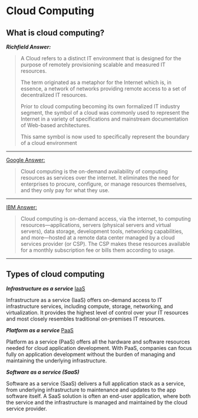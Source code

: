 # Cloud Computing

## What is cloud computing?

***Richfield Answer:***
> A Cloud refers to a distinct IT environment that is designed for the purpose of remotely provisioning scalable and measured IT resources.
>
> The term originated as a metaphor for the Internet which is, in essence, a network of networks providing remote access to a set of decentralized IT resources.
>
> Prior to cloud computing becoming its own formalized IT industry segment, the symbol of a cloud was commonly used to represent the Internet in a variety of specifications and mainstream documentation of Web-based architectures.
>
> This same symbol is now used to specifically represent the boundary of a cloud environment

***

[Google Answer:](https://cloud.google.com/learn/what-is-cloud-computing)
> Cloud computing is the on-demand availability of computing resources as services over the internet.
> It eliminates the need for enterprises to procure, configure, or manage resources themselves, and they only pay for what they use.

***

[IBM Answer:](https://www.ibm.com/topics/cloud-computing)
> Cloud computing is on-demand access, via the internet, to computing resources—applications, servers
> (physical servers and virtual servers), data storage, development tools, networking capabilities, and
> more—hosted at a remote data center managed by a cloud services provider (or CSP).
> The CSP makes these resources available for a monthly subscription fee or bills them according to usage.

***

## Types of cloud computing

***Infrastructure as a service*** [IaaS](https://cloud.google.com/learn/what-is-iaas)

Infrastructure as a service (IaaS) offers on-demand access to IT infrastructure services, including compute, storage, networking, and virtualization. It provides the highest level of control over your IT resources and most closely resembles traditional on-premises IT resources.

***Platform as a service*** [PaaS](https://cloud.google.com/learn/what-is-paas)

Platform as a service (PaaS) offers all the hardware and software resources needed for cloud application development. With PaaS, companies can focus fully on application development without the burden of managing and maintaining the underlying infrastructure.

***Software as a service (SaaS)***

Software as a service (SaaS) delivers a full application stack as a service, from underlying infrastructure to maintenance and updates to the app software itself. A SaaS solution is often an end-user application, where both the service and the infrastructure is managed and maintained by the cloud service provider.
